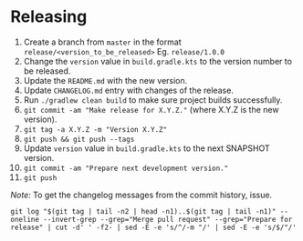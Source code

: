 Releasing
========

 1. Create a branch from `master` in the format `release/<version_to_be_released>` Eg. `release/1.0.0`
 2. Change the `version` value in `build.gradle.kts` to the version number to be released.
 3. Update the `README.md` with the new version.
 6. Update `CHANGELOG.md` entry with changes of the release. 
 4. Run `./gradlew clean build` to make sure project builds successfully.
 5. `git commit -am "Make release for X.Y.Z."` (where X.Y.Z is the new version).
 6. `git tag -a X.Y.Z -m "Version X.Y.Z"`
 7. `git push && git push --tags`
 8. Update `version` value in `build.gradle.kts` to the next SNAPSHOT version.
 9. `git commit -am "Prepare next development version."`
 10. `git push`

 *Note:* To get the changelog messages from the commit history, issue.

 ```shell
 git log "$(git tag | tail -n2 | head -n1)..$(git tag | tail -n1)" --oneline --invert-grep --grep="Merge pull request" --grep="Prepare for release" | cut -d' ' -f2- | sed -E -e 's/^/-m "/' | sed -E -e 's/$/"/'
 ```

